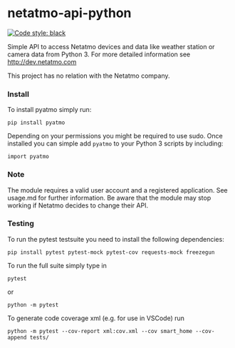 netatmo-api-python
==================
[![Code style: black](https://img.shields.io/badge/code%20style-black-000000.svg)](https://github.com/ambv/black)

Simple API to access Netatmo devices and data like weather station or camera data from Python 3.
For more detailed information see http://dev.netatmo.com

This project has no relation with the Netatmo company.

### Install ###

To install pyatmo simply run:

    pip install pyatmo

Depending on your permissions you might be required to use sudo.
Once installed you can simple add `pyatmo` to your Python 3 scripts by including:

    import pyatmo

### Note ###

The module requires a valid user account and a registered application. See usage.md for further information.
Be aware that the module may stop working if Netatmo decides to change their API.


### Testing ###

To run the pytest testsuite you need to install the following dependencies:

    pip install pytest pytest-mock pytest-cov requests-mock freezegun

To run the full suite simply type in

    pytest

or

    python -m pytest

To generate code coverage xml (e.g. for use in VSCode) run

    python -m pytest --cov-report xml:cov.xml --cov smart_home --cov-append tests/